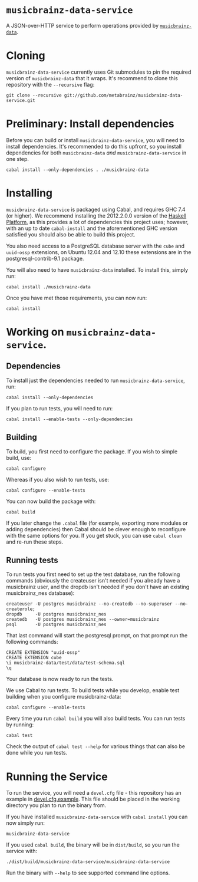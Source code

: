 # `musicbrainz-data-service`

A JSON-over-HTTP service to perform operations provided by
[`musicbrainz-data`](http://github.com/metabrainz/musicbrainz-data.git).

# Cloning

`musicbrainz-data-service` currently uses Git submodules to pin the required
version of `musicbrainz-data` that it wraps. It's recommend to clone this
repository with the `--recursive` flag:

    git clone --recursive git://github.com/metabrainz/musicbrainz-data-service.git

# Preliminary: Install dependencies

Before you can build or install `musicbrainz-data-service`, you will need to
install dependencies. It's recommended to do this upfront, so you install
dependencies for both `musicbrainz-data` *and* `musicbrainz-data-service` in one
step.

    cabal install --only-dependencies . ./musicbrainz-data

# Installing

`musicbrainz-data-service` is packaged using Cabal, and requires GHC 7.4 (or
higher). We recommend installing the 2012.2.0.0 version of the
[Haskell Platform](http://haskell.org/platform), as this provides a lot of
dependencies this project uses; however, with an up to date `cabal-install` and
the aforementioned GHC version satisfied you should also be able to build this
project.

You also need access to a PostgreSQL database server with the `cube` and
`uuid-ossp` extensions, on Ubuntu 12.04 and 12.10 these extensions are in the
postgresql-contrib-9.1 package.

You will also need to have `musicbrainz-data` installed. To install this, simply
run:

    cabal install ./musicbrainz-data

Once you have met those requirements, you can now run:

    cabal install

# Working on `musicbrainz-data-service`.

## Dependencies

To install just the dependencies needed to run `musicbrainz-data-service`, run:

    cabal install --only-dependencies

If you plan to run tests, you will need to run:

    cabal install --enable-tests --only-dependencies

## Building

To build, you first need to configure the package. If you wish to simple build, use:

    cabal configure

Whereas if you also wish to run tests, use:

    cabal configure --enable-tests

You can now build the package with:

    cabal build

If you later change the `.cabal` file (for example, exporting more modules or
adding dependencies) then Cabal should be clever enough to reconfigure with the
same options for you. If you get stuck, you can use `cabal clean` and re-run
these steps.

## Running tests

To run tests you first need to set up the test database, run the
following commands (obviously the createuser isn't needed if you
already have a musicbrainz user, and the dropdb isn't needed if you
don't have an existing musicbrainz_nes database):

    createuser -U postgres musicbrainz --no-createdb --no-superuser --no-createrole;
    dropdb     -U postgres musicbrainz_nes
    createdb   -U postgres musicbrainz_nes --owner=musicbrainz
    psql       -U postgres musicbrainz_nes

That last command will start the postgresql prompt, on that prompt run
the following commands:

    CREATE EXTENSION "uuid-ossp"
    CREATE EXTENSION cube
    \i musicbrainz-data/test/data/test-schema.sql
    \q

Your database is now ready to run the tests.

We use Cabal to run tests. To build tests while you develop, enable test
building when you configure musicbrainz-data:

    cabal configure --enable-tests

Every time you run `cabal build` you will also build tests. You can run tests by
running:

    cabal test

Check the output of `cabal test --help` for various things that can also be done
while you run tests.

# Running the Service

To run the service, you will need a `devel.cfg` file - this repository has an
example in [devel.cfg.example](devel.cfg.example). This file should be placed in
the working directory you plan to run the binary from.

If you have installed `musicbrainz-data-service` with `cabal install` you can
now simply run:

    musicbrainz-data-service

If you used `cabal build`, the binary will be in `dist/build`, so you run the
service with:

    ./dist/build/musicbrainz-data-service/musicbrainz-data-service

Run the binary with `--help` to see supported command line options.
